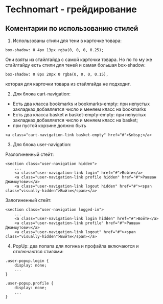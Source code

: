 # Technomart - грейдирование

## Коментарии по использованию стилей

1. Использованы стили для тени в карточке товара: 
```
box-shadow: 0 4px 13px rgba(0, 0, 0, 0.25); 
```
Они взяты из стайлгайда с самой карточки товара.
Но по то му же стайлгайду есть стили для теней и самая большая box-shadow: 
```
box-shadow: 0 8px 20px 0 rgba(0, 0, 0, 0.15),
```
которая для карточки товара из стайлгайда не подходит.


2. Для блока cart-navigation:
- Есть два класса bookmarks и bookmarks-empty: при непустых закладках добавляется число и меняем класс на bookmarks
- Есть два класса basket и basket-empty-empty: при непустых закладках добавляется число и меняем класс на basket; 
- при пустой корзине должно быть
```
<a class="cart-navigation-link basket-empty" href="#">&nbsp;</a>
```

3. Для блока user-navigation: 

Разлогиненный стейт:
```
<section class="user-navigation hidden">
    ...          
    <a class="user-navigation-link login" href="#">Войти</a>
    <a class="user-navigation-link profile hidden" href="#">Равшан Джамшутович</a>
    <a class="user-navigation-link logout hidden" href="#"><span class="visually-hidden">Выйти</span></a>
```

Залогиненный стейт:
```
<section class="user-navigation logged-in">
    ...          
    <a class="user-navigation-link login hidden" href="#">Войти</a>
    <a class="user-navigation-link profile" href="#">Равшан Джамшутович</a>
    <a class="user-navigation-link logout" href="#"><span class="visually-hidden">Выйти</span></a>
```


4. PopUp: два попапа для логина и профайла включаются и отключаются стилями:
```
.user-popup.login {
    display: none;
    ...
}

.user-popup.profile {
    display: none;
    ...
}